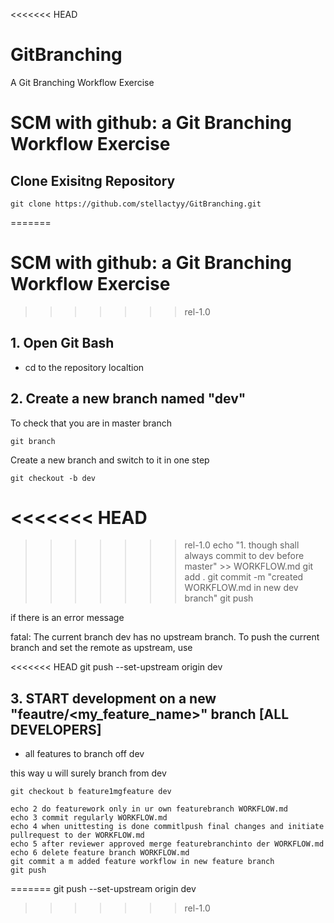 <<<<<<< HEAD
# GitBranching
A Git Branching Workflow Exercise

# SCM with github: a Git Branching Workflow Exercise
## Clone Exisitng Repository
    git clone https://github.com/stellactyy/GitBranching.git

=======
# SCM with github: a Git Branching Workflow Exercise
>>>>>>> rel-1.0
## 1. Open Git Bash
- cd to the repository localtion
## 2. Create a new branch named "dev"
To check that you are in master branch

    git branch 

Create a new branch and switch to it in one step
    
    git checkout -b dev 
<<<<<<< HEAD
=======



>>>>>>> rel-1.0
    echo "1. though shall always commit to dev before master" >> WORKFLOW.md
    git add .
    git commit -m "created WORKFLOW.md in new dev branch"
    git push

if there is an error message

fatal: The current branch dev has no upstream branch.
To push the current branch and set the remote as upstream, use

<<<<<<< HEAD
    git push --set-upstream origin dev
    
## 3. START development on a new "feautre/<my_feature_name>" branch [ALL DEVELOPERS]
- all features to branch off dev

this way u will surely branch from dev

    git checkout b feature1mgfeature dev

    echo 2 do featurework only in ur own featurebranch WORKFLOW.md
    echo 3 commit regularly WORKFLOW.md
    echo 4 when unittesting is done commitlpush final changes and initiate pullrequest to der WORKFLOW.md
    echo 5 after reviewer approved merge featurebranchinto der WORKFLOW.md
    echo 6 delete feature branch WORKFLOW.md
    git commit a m added feature workflow in new feature branch
    git push
=======
    git push --set-upstream origin dev
>>>>>>> rel-1.0

